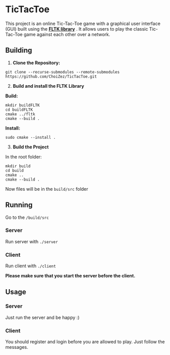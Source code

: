 # TicTacToe

This project is an online Tic-Tac-Toe game with a graphical user interface (GUI) built using the
__[FLTK library](https://www.fltk.org/doc-1.3/index.html)__ . It allows users to play the classic Tic-Tac-Toe game
against each other over a network.

## Building

1. __Clone the Repository:__

~~~
git clone --recurse-submodules --remote-submodules https://github.com/ChoiZez/TicTacToe.git
~~~

2. __Build and install the FLTK Library__

__Build:__

~~~
mkdir buildFLTK
cd buildFLTK
cmake ../fltk
cmake --build .
~~~

__Install:__

~~~
sudo cmake --install .
~~~

3. __Build the Project__

In the root folder:

~~~
mkdir build
cd build
cmake ..
cmake --build .
~~~

Now files will be in the `build/src` folder

## Running

Go to the `/build/src`

### Server

Run server with `./server`

### Client

Run client with `./client`

__Please make sure that you start the server before the client.__

## Usage

### Server

Just run the server and be happy :)

### Client

You should register and login before you are allowed to play. Just follow the messages.
